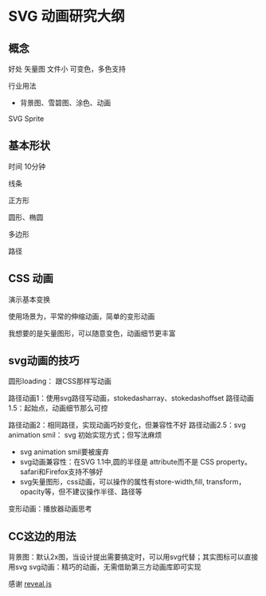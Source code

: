 # SVG 动画研究大纲

## 概念

好处
矢量图
文件小
可变色，多色支持

行业用法

* 背景图、雪碧图、涂色、动画


SVG Sprite


## 基本形状
时间 10分钟

线条

正方形


圆形、椭圆

多边形

路径


## CSS 动画
演示基本变换

使用场景为，平常的伸缩动画，简单的变形动画

我想要的是矢量图形，可以随意变色，动画细节更丰富

## svg动画的技巧




圆形loading： 跟CSS那样写动画

路径动画1：使用svg路径写动画，stokedasharray、stokedashoffset
路径动画1.5：起始点，动画细节那么可控

路径动画2：相同路径，实现动画巧妙变化，但兼容性不好
路径动画2.5：svg animation smil： svg 初始实现方式；但写法麻烦

* svg animation smil要被废弃
* svg动画兼容性：在SVG 1.1中,圆的半径是 attribute而不是 CSS property。safari和Firefox支持不够好
* svg矢量图形，css动画，可以操作的属性有store-width,fill, transform，opacity等，但不建议操作半径、路径等

变形动画：播放器动画思考





## CC这边的用法

背景图：默认2x图，当设计提出需要搞定时，可以用svg代替；其实图标可以直接用svg
svg动画：精巧的动画，无需借助第三方动画库即可实现



感谢 [reveal.js](https://github.com/hakimel/reveal.js)